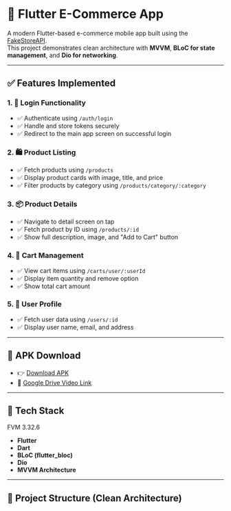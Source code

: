 # 🛒 Flutter E-Commerce App

A modern Flutter-based e-commerce mobile app built using the [FakeStoreAPI](https://fakestoreapi.com/).  
This project demonstrates clean architecture with **MVVM**, **BLoC for state management**, and **Dio for networking**.

---

## ✅ Features Implemented

### 1. 🔐 Login Functionality
- ✅ Authenticate using `/auth/login`
- ✅ Handle and store tokens securely
- ✅ Redirect to the main app screen on successful login

### 2. 🛍️ Product Listing
- ✅ Fetch products using `/products`
- ✅ Display product cards with image, title, and price
- ✅ Filter products by category using `/products/category/:category`

### 3. 📦 Product Details
- ✅ Navigate to detail screen on tap
- ✅ Fetch product by ID using `/products/:id`
- ✅ Show full description, image, and "Add to Cart" button

### 4. 🛒 Cart Management
- ✅ View cart items using `/carts/user/:userId`
- ✅ Display item quantity and remove option
- ✅ Show total cart amount

### 5. 👤 User Profile
- ✅ Fetch user data using `/users/:id`
- ✅ Display user name, email, and address

---

## 📱 APK Download

- 👉 [Download APK](https://drive.google.com/file/d/1OtfAXyh3U4kTUPAK3V4WZr3MNJlbuv-k/view?usp=drive_link)  
- 📂 [Google Drive Video Link](https://drive.google.com/file/d/1yTtmW2PH_ojwc3s6dVkwq0oNNndtbuDN/view?usp=drive_link](https://drive.google.com/file/d/1yTtmW2PH_ojwc3s6dVkwq0oNNndtbuDN/view?usp=drive_link))

---

## 🔧 Tech Stack
FVM 3.32.6
- **Flutter**
- **Dart**
- **BLoC (flutter_bloc)**
- **Dio**
- **MVVM Architecture**

---

## 📂 Project Structure (Clean Architecture)

